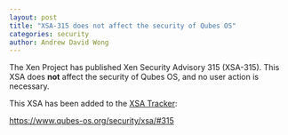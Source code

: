```yaml
---
layout: post
title: "XSA-315 does not affect the security of Qubes OS"
categories: security
author: Andrew David Wong
---
```


The Xen Project has published Xen Security Advisory 315 (XSA-315).
This XSA does **not** affect the security of Qubes OS, and no user
action is necessary.

This XSA has been added to the [XSA Tracker]:

<https://www.qubes-os.org/security/xsa/#315>


[XSA Tracker]: https://www.qubes-os.org/security/xsa/


